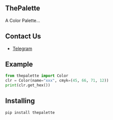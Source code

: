 ## ThePalette
A Color Palette...
## Contact Us
- [Telegram](https://t.me/mpm_ms)
## Example
```python
from thepalette import Color
clr = Color(name="xxx", cmyk=(45, 66, 71, 12))
print(clr.get_hex())
```
## Installing

```bash
pip install thepalette
```